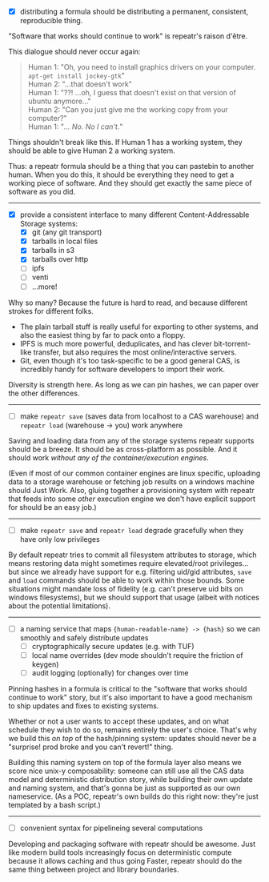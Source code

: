
- [x] distributing a formula should be distributing a permanent, consistent, reproducible thing.

"Software that works should continue to work" is repeatr's raison d'être.

This dialogue should never occur again:

> Human 1: "Oh, you need to install graphics drivers on your computer.  `apt-get install jockey-gtk`"  
> Human 2: "...that doesn't work"  
> Human 1: "??!  ...oh, I guess that doesn't exist on that version of ubuntu anymore..."  
> Human 2: "Can you just give me the working copy from your computer?"  
> Human 1: "*... No.  No I can't.*"  

Things shouldn't break like this.
If Human 1 has a working system, they should be able to give Human 2 a working system.

Thus: a repeatr formula should be a thing that you can pastebin to another human.
When you do this, it should be everything they need to get a working piece of software.
And they should get exactly the same piece of software as you did.

---

- [x] provide a consistent interface to many different Content-Addressable Storage systems:
  - [x] git (any git transport)
  - [x] tarballs in local files
  - [x] tarballs in s3
  - [x] tarballs over http
  - [ ] ipfs
  - [ ] venti
  - [ ] ...more!

Why so many?  Because the future is hard to read, and because different strokes for different folks.

- The plain tarball stuff is really useful for exporting to other systems, and also the easiest thing by far to pack onto a floppy.
- IPFS is much more powerful, deduplicates, and has clever bit-torrent-like transfer, but also requires the most online/interactive servers.
- Git, even though it's too task-specific to be a good general CAS, is incredibly handy for software developers to import their work.

Diversity is strength here.  As long as we can pin hashes, we can paper over the other differences.

---

- [ ] make `repeatr save` (saves data from localhost to a CAS warehouse) and `repeatr load` (warehouse -> you) work anywhere

Saving and loading data from any of the storage systems repeatr supports should be a breeze.
It should be as cross-platform as possible.
And it should work *without any of the container/execution engines*.

(Even if most of our common container engines are linux specific,
uploading data to a storage warehouse or fetching job results on a windows machine should Just Work.
Also, gluing together a provisioning system with repeatr that feeds into some *other* execution engine
we don't have explicit support for should be an easy job.)

---

- [ ] make `repeatr save` and `repeatr load` degrade gracefully when they have only low privileges

By default repeatr tries to commit all filesystem attributes to storage, which means restoring data
might sometimes require elevated/root privileges... but since we already have support for e.g. 
filtering uid/gid attributes, `save` and `load` commands should be able to work within those bounds.
Some situations might mandate loss of fidelity (e.g. can't preserve uid bits on windows filesystems),
but we should support that usage (albeit with notices about the potential limitations).

---

- [ ] a naming service that maps `{human-readable-name} -> {hash}` so we can smoothly and safely distribute updates
  - [ ] cryptographically secure updates (e.g. with TUF)
  - [ ] local name overrides (dev mode shouldn't require the friction of keygen)
  - [ ] audit logging (optionally) for changes over time

Pinning hashes in a formula is critical to the "software that works should continue to work" story,
but it's also important to have a good mechanism to ship updates and fixes to existing systems.

Whether or not a user wants to accept these updates, and on what schedule they wish to do so, remains entirely the user's choice.
That's why we build this *on top* of the hash/pinning system: updates should never be a "surprise!  prod broke and you can't revert!" thing.

Building this naming system on top of the formula layer also means we score nice unix-y composability:
someone can still use all the CAS data model and deterministic distribution story, while building their own update and naming system,
and that's gonna be just as supported as our own nameservice.
(As a POC, repeatr's own builds do this right now: they're just templated by a bash script.)

---

- [ ] convenient syntax for pipelineing several computations

Developing and packaging software with repeatr should be awesome.
Just like modern build tools increasingly focus on deterministic compute because it allows caching and thus going Faster,
repeatr should do the same thing between project and library boundaries.


